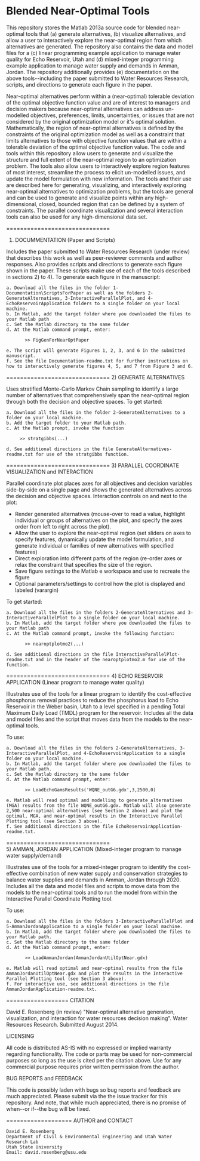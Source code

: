 Blended Near-Optimal Tools
==============================
This repository stores the Matlab 2013a source code for blended near-optimal tools that (a) generate alternatives, (b) visualize alternatives, and allow a user to interactively explore the near-optimal region from which alternatives are generated. The repository also contains the data and model files for a (c) linear programming example application to manage water quality for Echo Reservoir, Utah and (d) mixed-integer programming example application to manage water supply and demands in Amman, Jordan. The repository additionally provides (e) documentation on the above tools--including the paper submitted to Water Resources Research, scripts, and directions to generate each figure in the paper.

Near-optimal alternatives perform within a (near-optimal) tolerable deviation of the optimal objective function value and are of interest to managers and decision makers because near-optimal alternatives can address un-modelled objectives, preferences, limits, uncertainties, or issues that are not considered by the original optimization model or it's optimal solution. Mathematically, the region of near-optimal alternatives is defined by the constraints of the original optimization model as well as a constraint that limits alternatives to those with objective function values that are within a tolerable deviation of the optimal objective function value. The code and tools within this repository allow users to generate and visualize the structure and full extent of the near-optimal region to an optimization problem. The tools also allow users to interactively explore region features of most interest, streamline the process to elicit un-modelled issues, and update the model formulation with new information. The tools and their use are described here for generating, visualizing, and interactively exploring near-optimal alternatives to optimization problems, but the tools are general and can be used to generate and visualize points within any high-dimensional, closed, bounded region that can be defined by a system of constraints. The parallel coordinate visualization and several interaction tools can also be used for any high-dimensional data set.   

==============================
1) DOCUMMENTATION (Paper and Scripts)

Includes the paper submitted to Water Resources Research (under review) that describes this work as well as peer-reviewer comments and author responses. Also provides scripts and directions to generate each figure shown in the paper. These scripts make use of each of the tools described in sections 2) to 4). To generate each figure in the manuscript:

    a. Download all the files in the folder 1-Documentation\ScriptsForPaper as well as the folders 2-GenerateAlternatives, 3-InteractiveParallelPlot, and 4-EchoReservoirApplication folders to a single folder on your local machine.
    b. In Matlab, add the target folder where you downloaded the files to your Matlab path
    c. Set the Matlab directory to the same folder
    d. At the Matlab command prompt, enter:

	       >> FigGenForNearOptPaper

    e. The script will generate Figures 1, 2, 3, and 6 in the submitted manuscript.
    f. See the file Documentation-readme.txt for further instructions on how to interactively generate figures 4, 5, and 7 from Figure 3 and 6.

==============================
2) GENERATE ALTERNATIVES

Uses stratified Monte-Carlo Markov Chain sampling to identify a large number of alternatives that comprehensively span the near-optimal region through both the decision and objective spaces. To get started:

    a. Download all the files in the folder 2-GenerateAlternatives to a folder on your local machine.
    b. Add the target folder to your Matlab path.
    c. At the Matlab prompt, invoke the function
       
         >> stratgibbs(...)
       
    d. See additional directions in the file GenerateAlternatives-readme.txt for use of the stratgibbs function.

==============================
3) PARALLEL COORDINATE VISUALIZATION and INTERACTION

Parallel coordinate plot places axes for all objectives and decision variables side-by-side on a single page and shows the generated alternatives across the decision and objective spaces. Interaction controls on and next to the plot:
-	Render generated alternatives (mouse-over to read a value, highlight individual or groups of alternatives on the plot, and specify the axes order from left to right across the plot).
-	Allow the user to explore the near-optimal region (set sliders on axes to specify features, dynamically update the model formulation, and generate individual or families of new alternatives with specified features) 
-	Direct exploration into different parts of the region (re-order axes or relax the constraint that specifies the size of the region.
-	Save figure settings to the Matlab e workspace and use to recreate the figure
-	Optional parameters/settings to control how the plot is displayed and labeled (varargin)

To get started:

    a. Download all the files in the folders 2-GenerateAlternatives and 3-InteractiveParallelPlot to a single folder on your local machine.
    b. In Matlab, add the target folder where you downloaded the files to your Matlab path
    c. At the Matlab command prompt, invoke the following function:

	       >> nearoptplotmo2(...)

    d. See additional directions in the file InteractiveParallelPlot-readme.txt and in the header of the nearoptplotmo2.m for use of the function.

==============================
4) ECHO RESERVOIR APPLICATION (Linear program to manage water quality)

Illustrates use of the tools for a linear program to identify the cost-effective phosphorus removal practices to reduce the phosphorus load to Echo Reservoir in the Weber basin, Utah to a level specified in a pending Total Maximum Daily Load (TMDL) program for the reservoir. Includes all the data and model files and the script that moves data from the models to the near-optimal tools.

To use:

    a. Download all the files in the folders 2-GenerateAlternatives, 3-InteractiveParallelPlot, and 4-EchoReservoirApplication to a single folder on your local machine.
    b. In Matlab, add the target folder where you downloaded the files to your Matlab path.
    c. Set the Matlab directory to the same folder
    d. At the Matlab command prompt, enter:

	       >> LoadEchoGamsResults('WQNE_outG6.gdx',3,2500,0)

    e. Matlab will read optimal and modelling to generate alternatives (MGA) results from the file WQNE_outG6.gdx. Matlab will also generate 2,500 near-optimal alternatives (see Section 2 above) and plot the optimal, MGA, and near-optimal results in the Interactive Parallel Plotting tool (see Section 3 above).
    f. See additional directions in the file EchoReservoirApplication-readme.txt.

==============================    
5) AMMAN, JORDAN APPLICATION (Mixed-integer program to manage water supply/demand)

Illustrates use of the tools for a mixed-integer program to identify the cost-effective combination of new water supply and conservation strategies to balance water supplies and demands in Amman, Jordan through 2020. Includes all the data and model files and scripts to move data from the models to the near-optimal tools and to run the model from within the Interactive Parallel Coordinate Plotting tool.

To use:

    a. Download all the files in the folders 3-InteractiveParallelPlot and 5-AmmanJordanApplication to a single folder on your local machine.
    b. In Matlab, add the target folder where you downloaded the files to your Matlab path.
    c. Set the Matlab directory to the same folder
    d. At the Matlab command prompt, enter:

	       >> LoadAmmanJordan(AmmanJordanUtilOptNear.gdx)

    e. Matlab will read optimal and near-optimal results from the file AmmanJordanUtilOptNear.gdx and plot the results in the Interactive Parallel Plotting tool (see Section 3 above).
    f. For interactive use, see additional directions in the file AmmanJordanApplication-readme.txt.

==================
CITATION

David E. Rosenberg (in review) "Near-optimal alternative generation, visualization, and interaction for water resources decision making". Water Resources Research. Submitted August 2014.

LICENSING

All code is distributed AS-IS with no expressed or implied warranty regarding functionality. The code or parts may be used for non-commercial purposes so long as the use is cited per the citation above. Use for any commercial purpose requires prior written permission from the author.

BUG REPORTS and FEEDBACK

This code is possibly laden with bugs so bug reports and feedback are much appreciated. Please submit via the the issue tracker for this repository. And note, that while much appreciated, there is no promise of when--or if--the bug will be fixed.

===================
AUTHOR and CONTACT

    David E. Rosenberg
    Department of Civil & Environmental Engineering and Utah Water Research Lab
    Utah State University
    Email: david.rosenberg@usu.edu


